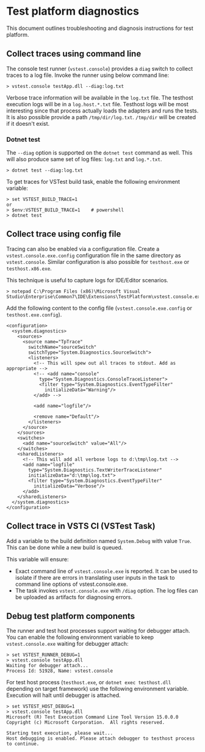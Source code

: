 # Test platform diagnostics

This document outlines troubleshooting and diagnosis instructions for test platform.

## Collect traces using command line

The console test runner (`vstest.console`) provides a `diag` switch to collect
traces to a log file. Invoke the runner using below command line:

```
> vstest.console testApp.dll --diag:log.txt
```

Verbose trace information will be available in the `log.txt` file. The testhost
execution logs will be in a `log.host.*.txt` file. Testhost logs will be most
interesting since that process actually loads the adapters and runs the tests. It
is also possible provide a path `/tmp/dir/log.txt`. `/tmp/dir` will be created if
it doesn't exist.

### Dotnet test

The `--diag` option is supported on the `dotnet test` command as well. This will also produce same
set of log files: `log.txt` and `log.*.txt`.
```
> dotnet test --diag:log.txt
```

To get traces for VSTest build task, enable the following environment variable:

```
> set VSTEST_BUILD_TRACE=1
or
> $env:VSTEST_BUILD_TRACE=1    # powershell
> dotnet test
```

## Collect trace using config file

Tracing can also be enabled via a configuration file. Create
a `vstest.console.exe.config` configuration file in the same directory as
`vstest.console`. Similar configuration is also possible for `testhost.exe` or `testhost.x86.exe`.

This technique is useful to capture logs for IDE/Editor scenarios.

```
> notepad C:\Program Files (x86)\Microsoft Visual Studio\Enterprise\Common7\IDE\Extensions\TestPlatform\vstest.console.exe.config
```

Add the following content to the config file (`vstest.console.exe.config` or `testhost.exe.config`).

```
<configuration>
  <system.diagnostics>
    <sources>
      <source name="TpTrace" 
        switchName="sourceSwitch" 
        switchType="System.Diagnostics.SourceSwitch">
        <listeners>
          <!-- This will spew out all traces to stdout. Add as appropriate -->
          <!-- <add name="console" 
            type="System.Diagnostics.ConsoleTraceListener">
            <filter type="System.Diagnostics.EventTypeFilter" 
              initializeData="Warning"/>
          </add> -->

          <add name="logfile"/>

          <remove name="Default"/>
        </listeners>
      </source>
    </sources>
    <switches>
      <add name="sourceSwitch" value="All"/>
    </switches>
    <sharedListeners>
      <!-- This will add all verbose logs to d:\tmp\log.txt -->
      <add name="logfile" 
        type="System.Diagnostics.TextWriterTraceListener" 
        initializeData="d:\tmp\log.txt">
        <filter type="System.Diagnostics.EventTypeFilter" 
          initializeData="Verbose"/>
      </add>
    </sharedListeners>
  </system.diagnostics>
</configuration>
```

## Collect trace in VSTS CI (VSTest Task)
Add a variable to the build definition named `System.Debug` with value `True`. This can
be done while a new build is queued.

This variable will ensure:
* Exact command line of `vstest.console.exe` is reported. It can be used to isolate if there
are errors in translating user inputs in the task to command line options of vstest.console.exe.
* The task invokes `vstest.console.exe` with `/diag` option. The log files can be uploaded
as artifacts for diagnosing errors.

## Debug test platform components

The runner and test host processes support waiting for debugger attach. You can
enable the following environment variable to keep `vstest.console.exe` waiting for
debugger attach:

```
> set VSTEST_RUNNER_DEBUG=1
> vstest.console testApp.dll
Waiting for debugger attach...
Process Id: 51928, Name: vstest.console
```

For test host process (`testhost.exe`, or `dotnet exec testhost.dll` depending on
target framework) use the following environment variable. 
Execution will halt until debugger is attached.

```
> set VSTEST_HOST_DEBUG=1
> vstest.console testApp.dll
Microsoft (R) Test Execution Command Line Tool Version 15.0.0.0
Copyright (c) Microsoft Corporation.  All rights reserved.

Starting test execution, please wait...
Host debugging is enabled. Please attach debugger to testhost process to continue.
```
